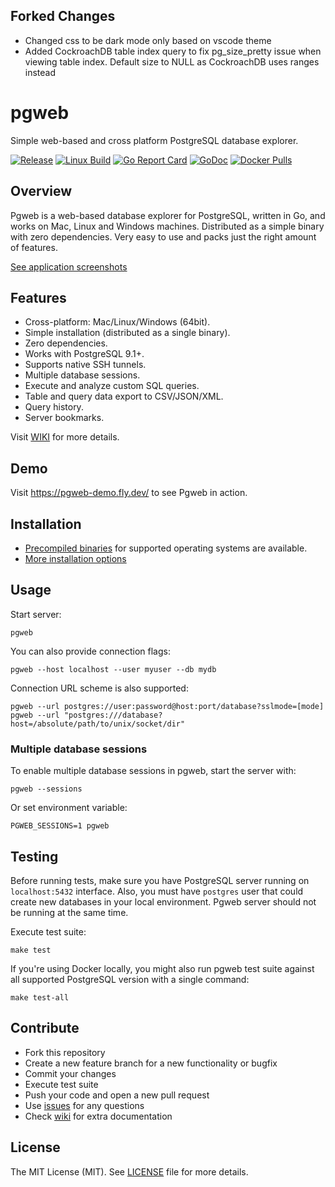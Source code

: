 ## Forked Changes
- Changed css to be dark mode only based on vscode theme
- Added CockroachDB table index query to fix pg_size_pretty issue when viewing table index.  Default size to NULL as CockroachDB uses ranges instead


# pgweb

Simple web-based and cross platform PostgreSQL database explorer.

[![Release](https://img.shields.io/github/release/sosedoff/pgweb.svg?label=Release)](https://github.com/sosedoff/pgweb/releases)
[![Linux Build](https://github.com/sosedoff/pgweb/actions/workflows/checks.yml/badge.svg)](https://github.com/sosedoff/pgweb/actions?query=branch%3Amaster)
[![Go Report Card](https://goreportcard.com/badge/github.com/sosedoff/pgweb)](https://goreportcard.com/report/github.com/sosedoff/pgweb)
[![GoDoc](https://godoc.org/github.com/sosedoff/pgweb?status.svg)](https://godoc.org/github.com/sosedoff/pgweb)
[![Docker Pulls](https://img.shields.io/docker/pulls/sosedoff/pgweb.svg)](https://hub.docker.com/r/sosedoff/pgweb/)

## Overview

Pgweb is a web-based database explorer for PostgreSQL, written in Go, and works
on Mac, Linux and Windows machines. Distributed as a simple binary with zero dependencies.
Very easy to use and packs just the right amount of features.

[See application screenshots](SCREENS.md)

## Features

- Cross-platform: Mac/Linux/Windows (64bit).
- Simple installation (distributed as a single binary).
- Zero dependencies.
- Works with PostgreSQL 9.1+.
- Supports native SSH tunnels.
- Multiple database sessions.
- Execute and analyze custom SQL queries.
- Table and query data export to CSV/JSON/XML.
- Query history.
- Server bookmarks.

Visit [WIKI](https://github.com/sosedoff/pgweb/wiki) for more details.

## Demo

Visit https://pgweb-demo.fly.dev/ to see Pgweb in action.

## Installation

- [Precompiled binaries](https://github.com/sosedoff/pgweb/releases) for supported operating systems are available.
- [More installation options](https://github.com/sosedoff/pgweb/wiki/Installation)

## Usage

Start server:

```
pgweb
```

You can also provide connection flags:

```
pgweb --host localhost --user myuser --db mydb
```

Connection URL scheme is also supported:

```
pgweb --url postgres://user:password@host:port/database?sslmode=[mode]
pgweb --url "postgres:///database?host=/absolute/path/to/unix/socket/dir"
```

### Multiple database sessions

To enable multiple database sessions in pgweb, start the server with:

```
pgweb --sessions
```

Or set environment variable:

```
PGWEB_SESSIONS=1 pgweb
```

## Testing

Before running tests, make sure you have PostgreSQL server running on `localhost:5432`
interface. Also, you must have `postgres` user that could create new databases
in your local environment. Pgweb server should not be running at the same time.

Execute test suite:

```
make test
```

If you're using Docker locally, you might also run pgweb test suite against
all supported PostgreSQL version with a single command:

```
make test-all
```

## Contribute

- Fork this repository
- Create a new feature branch for a new functionality or bugfix
- Commit your changes
- Execute test suite
- Push your code and open a new pull request
- Use [issues](https://github.com/sosedoff/pgweb/issues) for any questions
- Check [wiki](https://github.com/sosedoff/pgweb/wiki) for extra documentation

## License

The MIT License (MIT). See [LICENSE](LICENSE) file for more details.
